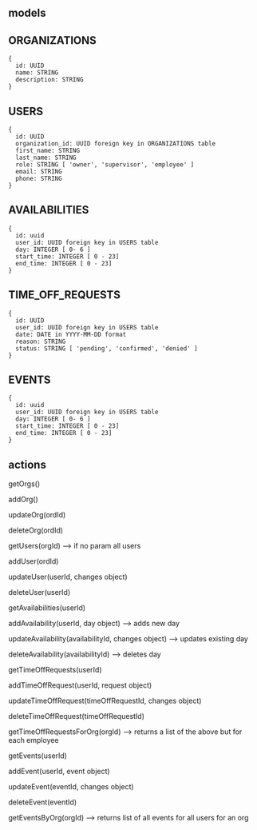 ## models

ORGANIZATIONS
---
```
{
  id: UUID
  name: STRING
  description: STRING
}
```

USERS
---
```
{
  id: UUID
  organization_id: UUID foreign key in ORGANIZATIONS table
  first_name: STRING
  last_name: STRING
  role: STRING [ 'owner', 'supervisor', 'employee' ]
  email: STRING
  phone: STRING
}
```

AVAILABILITIES
---
```
{
  id: uuid
  user_id: UUID foreign key in USERS table
  day: INTEGER [ 0- 6 ]
  start_time: INTEGER [ 0 - 23]
  end_time: INTEGER [ 0 - 23]
}
```

TIME_OFF_REQUESTS
---
```
{
  id: UUID
  user_id: UUID foreign key in USERS table
  date: DATE in YYYY-MM-DD format 
  reason: STRING
  status: STRING [ 'pending', 'confirmed', 'denied' ]
}
```

EVENTS
---
```
{
  id: uuid
  user_id: UUID foreign key in USERS table
  day: INTEGER [ 0- 6 ]
  start_time: INTEGER [ 0 - 23]
  end_time: INTEGER [ 0 - 23]
}
```

## actions

getOrgs()

addOrg()

updateOrg(ordId)

deleteOrg(ordId)


getUsers(orgId) --> if no param all users

addUser(ordId) 

updateUser(userId, changes object)

deleteUser(userId)


getAvailabilities(userId)

addAvailability(userId, day object) --> adds new day

updateAvailability(availabilityId, changes object) --> updates existing day

deleteAvailability(availabilityId) --> deletes day


getTimeOffRequests(userId)

addTimeOffRequest(userId, request object)

updateTimeOffRequest(timeOffRequestId, changes object)

deleteTimeOffRequest(timeOffRequestId)


getTimeOffRequestsForOrg(orgId) --> returns a list of the above but for each employee

getEvents(userId)

addEvent(userId, event object)

updateEvent(eventId, changes object)

deleteEvent(eventId)


getEventsByOrg(orgId) --> returns list of all events for all users for an org
